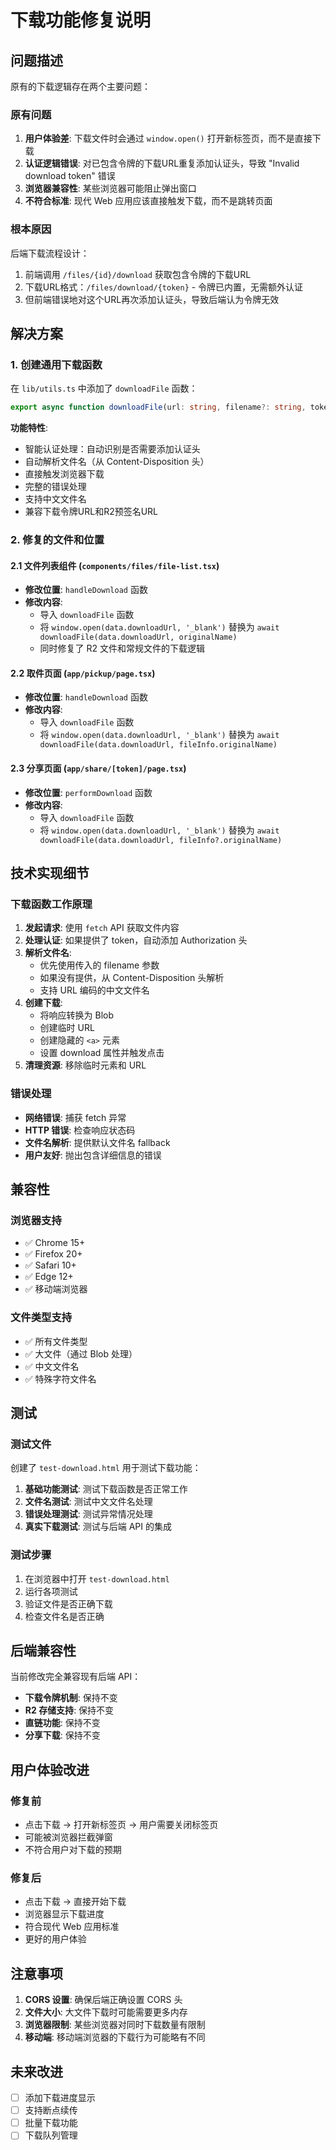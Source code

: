 # 下载功能修复说明

## 问题描述

原有的下载逻辑存在两个主要问题：

### 原有问题
1. **用户体验差**: 下载文件时会通过 `window.open()` 打开新标签页，而不是直接下载
2. **认证逻辑错误**: 对已包含令牌的下载URL重复添加认证头，导致 "Invalid download token" 错误
3. **浏览器兼容性**: 某些浏览器可能阻止弹出窗口
4. **不符合标准**: 现代 Web 应用应该直接触发下载，而不是跳转页面

### 根本原因
后端下载流程设计：
1. 前端调用 `/files/{id}/download` 获取包含令牌的下载URL
2. 下载URL格式：`/files/download/{token}` - 令牌已内置，无需额外认证
3. 但前端错误地对这个URL再次添加认证头，导致后端认为令牌无效

## 解决方案

### 1. 创建通用下载函数

在 `lib/utils.ts` 中添加了 `downloadFile` 函数：

```typescript
export async function downloadFile(url: string, filename?: string, token?: string)
```

**功能特性**:
- 智能认证处理：自动识别是否需要添加认证头
- 自动解析文件名（从 Content-Disposition 头）
- 直接触发浏览器下载
- 完整的错误处理
- 支持中文文件名
- 兼容下载令牌URL和R2预签名URL

### 2. 修复的文件和位置

#### 2.1 文件列表组件 (`components/files/file-list.tsx`)
- **修改位置**: `handleDownload` 函数
- **修改内容**: 
  - 导入 `downloadFile` 函数
  - 将 `window.open(data.downloadUrl, '_blank')` 替换为 `await downloadFile(data.downloadUrl, originalName)`
  - 同时修复了 R2 文件和常规文件的下载逻辑

#### 2.2 取件页面 (`app/pickup/page.tsx`)
- **修改位置**: `handleDownload` 函数
- **修改内容**:
  - 导入 `downloadFile` 函数
  - 将 `window.open(data.downloadUrl, '_blank')` 替换为 `await downloadFile(data.downloadUrl, fileInfo.originalName)`

#### 2.3 分享页面 (`app/share/[token]/page.tsx`)
- **修改位置**: `performDownload` 函数
- **修改内容**:
  - 导入 `downloadFile` 函数
  - 将 `window.open(data.downloadUrl, '_blank')` 替换为 `await downloadFile(data.downloadUrl, fileInfo?.originalName)`

## 技术实现细节

### 下载函数工作原理

1. **发起请求**: 使用 `fetch` API 获取文件内容
2. **处理认证**: 如果提供了 token，自动添加 Authorization 头
3. **解析文件名**: 
   - 优先使用传入的 filename 参数
   - 如果没有提供，从 Content-Disposition 头解析
   - 支持 URL 编码的中文文件名
4. **创建下载**: 
   - 将响应转换为 Blob
   - 创建临时 URL
   - 创建隐藏的 `<a>` 元素
   - 设置 download 属性并触发点击
5. **清理资源**: 移除临时元素和 URL

### 错误处理

- **网络错误**: 捕获 fetch 异常
- **HTTP 错误**: 检查响应状态码
- **文件名解析**: 提供默认文件名 fallback
- **用户友好**: 抛出包含详细信息的错误

## 兼容性

### 浏览器支持
- ✅ Chrome 15+
- ✅ Firefox 20+
- ✅ Safari 10+
- ✅ Edge 12+
- ✅ 移动端浏览器

### 文件类型支持
- ✅ 所有文件类型
- ✅ 大文件（通过 Blob 处理）
- ✅ 中文文件名
- ✅ 特殊字符文件名

## 测试

### 测试文件
创建了 `test-download.html` 用于测试下载功能：

1. **基础功能测试**: 测试下载函数是否正常工作
2. **文件名测试**: 测试中文文件名处理
3. **错误处理测试**: 测试异常情况处理
4. **真实下载测试**: 测试与后端 API 的集成

### 测试步骤
1. 在浏览器中打开 `test-download.html`
2. 运行各项测试
3. 验证文件是否正确下载
4. 检查文件名是否正确

## 后端兼容性

当前修改完全兼容现有后端 API：

- **下载令牌机制**: 保持不变
- **R2 存储支持**: 保持不变
- **直链功能**: 保持不变
- **分享下载**: 保持不变

## 用户体验改进

### 修复前
- 点击下载 → 打开新标签页 → 用户需要关闭标签页
- 可能被浏览器拦截弹窗
- 不符合用户对下载的预期

### 修复后
- 点击下载 → 直接开始下载
- 浏览器显示下载进度
- 符合现代 Web 应用标准
- 更好的用户体验

## 注意事项

1. **CORS 设置**: 确保后端正确设置 CORS 头
2. **文件大小**: 大文件下载时可能需要更多内存
3. **浏览器限制**: 某些浏览器对同时下载数量有限制
4. **移动端**: 移动端浏览器的下载行为可能略有不同

## 未来改进

- [ ] 添加下载进度显示
- [ ] 支持断点续传
- [ ] 批量下载功能
- [ ] 下载队列管理
